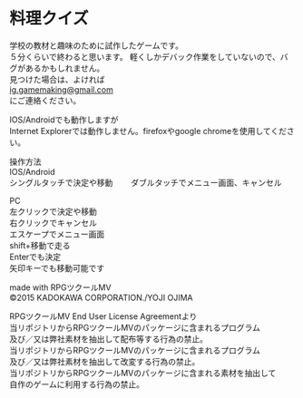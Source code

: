 # 料理クイズ
学校の教材と趣味のために試作したゲームです。  
５分くらいで終わると思います。
軽くしかデバック作業をしていないので、バグがあるかもしれません。  
見つけた場合は、よければ  
ig.gamemaking@gmail.com  
にご連絡ください。
 
IOS/Androidでも動作しますが  
Internet Explorerでは動作しません。firefoxやgoogle chromeを使用してください。

操作方法  
IOS/Android  
シングルタッチで決定や移動　　
ダブルタッチでメニュー画面、キャンセル

PC  
左クリックで決定や移動  
右クリックでキャンセル  
エスケープでメニュー画面  
shift+移動で走る  
Enterでも決定  
矢印キーでも移動可能です

made with RPGツクールMV  
©2015 KADOKAWA CORPORATION./YOJI OJIMA

RPGツクールMV End User License Agreementより  
当リポジトリからRPGツクールMVのパッケージに含まれるプログラム  
及び／又は弊社素材を抽出して配布等する行為の禁止。  
当リポジトリからRPGツクールMVのパッケージに含まれるプログラム  
及び／又は弊社素材を抽出して改変する行為の禁止。    
当リポジトリからRPGツクールMVのパッケージに含まれる素材を抽出して  
自作のゲームに利用する行為の禁止。 

